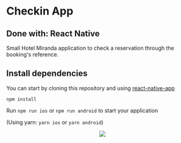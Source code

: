 # Checkin App
##  Done with: React Native
Small Hotel Miranda application to check a reservation through the booking's reference.


## Install dependencies
You can start by cloning this repository and using [react-native-app](https://github.com/belenjn/checkin__app)

`npm install`

Run `npm run ios` or `npm run android` to start your application

(Using yarn: `yarn ios` or `yarn android`)


<p align="center"> <img src="https://user-images.githubusercontent.com/75947904/185149784-d5ed428d-1b60-45cd-9b32-00ea1178abe2.png"/></p>


